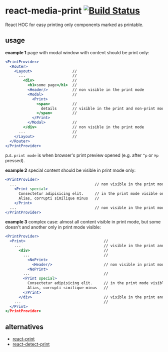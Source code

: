 # react-media-print [![Build Status](https://travis-ci.org/a-x-/react-media-print.svg?branch=master)](https://travis-ci.org/a-x-/react-media-print)

React HOC for easy printing only components marked as printable.

## usage

**example 1** page with modal window with content should be print only:

```jsx
<PrintProvider>
  <Router>
    <Layout>                  //
      ...                     //
        <div>                 //
          <h1>some page</h1>  //
          <Header/>           // non visible in the print mode
          <Modal>             //
            <Print>
              <span>          //
                details       // visible in the print and non-print modes
              </span>         //
            </Print>
          </Modal>            //
        </div>                // non visible in the print mode
      ...                     //
    </Layout>                 //
  </Router>
</PrintProvider>
```

p.s. `print mode` is when browser's print preview opened (e.g. after `^p` or `⌘p` pressed).

**example 2** special content should be visible in print mode only:
```jsx
<PrintProvider>
  ...                                   // non visible in the print mode
    <Print special>
      Consectetur adipisicing elit.     // in the print mode visible only
      Alias, corrupti similique minus   //
    </Print>
  ...                                   // non visible in the print mode
</PrintProvider>
```

**example 3** complex case: almost all content visible in print mode, but some doesn't and another only in print mode visible:
```jsx
<PrintProvider>
  <Print>                                   //
    ...                                     // visible in the print and non-print modes
      <div>                                 //
        ...                                 //
          <NoPrint>
            <Header/>                       // non visible in print mode
          <NoPrint>
        ...                                 //
        <Print special>
          Consectetur adipisicing elit.     // in the print mode visible only
          Alias, corrupti similique minus   //
        </Print>
      </div>                                // visible in the print and non-print modes
    ...                                     //
  </Print>
</PrintProvider>
```


## alternatives
* [react-print](https://github.com/captray/react-print)
* [react-detect-print](https://github.com/tacomanator/react-detect-print)

